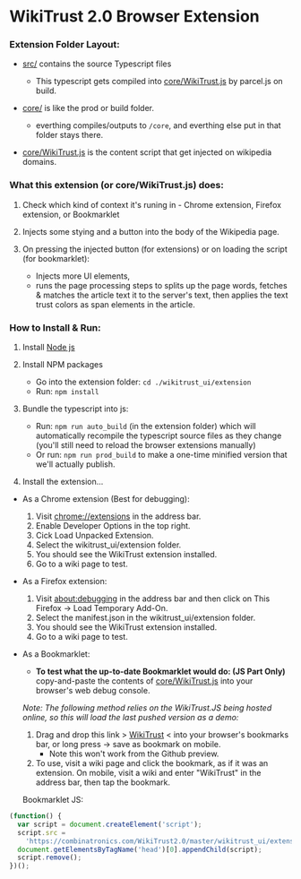 # WikiTrust 2.0 Browser Extension

### Extension Folder Layout:

- [src/](src/) contains the source Typescript files
  - This typescript gets compiled into [core/WikiTrust.js](core/WikiTrust.js) by parcel.js on build.

- [core/](core/) is like the prod or build folder.
  - everthing compiles/outputs to `/core`, and everthing else put in that folder stays there.

- [core/WikiTrust.js](core/WikiTrust.js) is the content script that get injected on wikipedia domains.

### What this extension (or core/WikiTrust.js) does:
1. Check which kind of context it's runing in - Chrome extension, Firefox extension, or Bookmarklet

2. Injects some stying and a button into the body of the Wikipedia page.

3. On pressing the injected button (for extensions) or on loading the script (for bookmarklet):
    - Injects more UI elements,
    - runs the page processing steps to splits up the page words, fetches & matches the article text it to the server's text, then applies the text trust colors as span elements in the article.

### How to Install & Run:

1. Install [Node js](http://nodejs.org)

1. Install NPM packages

   - Go into the extension folder: `cd ./wikitrust_ui/extension`
   - Run: `npm install`

2. Bundle the typescript into js:

   - Run: `npm run auto_build` (in the extension folder) which will automatically recompile the typescript source files as they change (you'll still need to reload the browser extensions manually)
   - Or run: `npm run prod_build` to make a one-time minified version that we'll actually publish.

3. Install the extension...

- As a Chrome extension (Best for debugging):

  1.  Visit [chrome://extensions](chrome://extensions) in the address bar.
  2.  Enable Developer Options in the top right.
  3.  Cick Load Unpacked Extension.
  4.  Select the wikitrust_ui/extension folder.
  5.  You should see the WikiTrust extension installed.
  6.  Go to a wiki page to test.

- As a Firefox extension:

  1.  Visit [about:debugging](about:debugging) in the address bar and then click on This Firefox -> Load Temporary Add-On.
  2.  Select the manifest.json in the wikitrust_ui/extension folder.
  3.  You should see the WikiTrust extension installed.
  4.  Go to a wiki page to test.

- As a Bookmarklet:

  -  **To test what the up-to-date Bookmarklet would do: (JS Part Only)** </br>
  copy-and-paste the contents of [core/WikiTrust.js](/wikitrust_ui/extension/core/WikiTrust.js) into your browser's web debug console.

  _Note: The following method relies on the WikiTrust.JS being hosted online, so this will load the last pushed version as a demo:_

  1. Drag and drop this link > <a href="javascript:(function(){var%20script=document.createElement('script');script.src='https://combinatronics.com/WikiTrust2.0/master/wikitrust_ui/extension/core/WikiTrust.js';document.getElementsByTagName('head')[0].appendChild(script);script.remove()})()">WikiTrust</a> < into your browser's bookmarks bar, or long press -> save as bookmark on mobile.
      - Note this won't work from the Github preview.
  2. To use, visit a wiki page and click the bookmark, as if it was an extension. On mobile, visit a wiki and enter "WikiTrust" in the address bar, then tap the bookmark.

  Bookmarklet JS:

```javascript
(function() {
  var script = document.createElement('script');
  script.src =
    'https://combinatronics.com/WikiTrust2.0/master/wikitrust_ui/extension/core/WikiTrust.js';
  document.getElementsByTagName('head')[0].appendChild(script);
  script.remove();
})();
```
